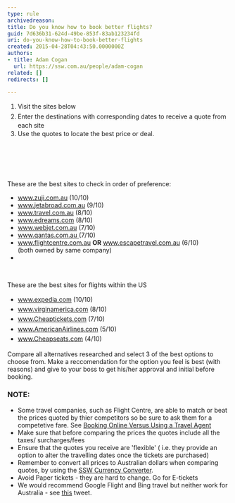```yaml
---
type: rule
archivedreason: 
title: Do you know how to book better flights?
guid: 7d636b31-624d-49be-853f-83ab123234fd
uri: do-you-know-how-to-book-better-flights
created: 2015-04-28T04:43:50.0000000Z
authors:
- title: Adam Cogan
  url: https://ssw.com.au/people/adam-cogan
related: []
redirects: []

---
```



<ol><li>
      <span style="line-height&#58;1.6;">​​Visit the sites below</span><br></li><li>
      <span style="line-height&#58;1.6;">Enter the destinations with corresponding dates to receive a quote from each site</span><br></li><li>
      <span style="line-height&#58;1.6;">Use the quotes to locate the best price or deal.</span><br></li></ol>
<br><excerpt class='endintro'></excerpt><br>
<p>​<br></p><p>​These are the best sites to check in order of preference&#58;</p><ul><li>
         <a href="http&#58;//www.ssw.com.au/SSW/Redirect/Zuji.htm">www.zuji.com.au</a>&#160;(10/10)​​​</li><li>
         <a href="http&#58;//www.ssw.com.au/SSW/Redirect/Jetbroad.htm">www.jetabroad.com.au</a>&#160;(9/10)</li><li>
         <a href="http&#58;//www.ssw.com.au/SSW/Redirect/Travel.htm">www.travel.com.au</a>&#160;(8/10)</li><li>
         <a href="http&#58;//www.ssw.com.au/SSW/Redirect/Edreams.htm">www.edreams.com</a>&#160;(8/10)</li><li>
         <a href="http&#58;//www.ssw.com.au/SSW/Redirect/Webjet.htm">www.webjet.com.au</a>&#160;(7/10)</li><li>
         <a href="http&#58;//www.ssw.com.au/SSW/Redirect/Qantas.htm">www.qantas.com.au&#160;</a>(7/10)</li><li>
         <a href="http&#58;//www.ssw.com.au/SSW/Redirect/Flightcentre.htm">www.flightcentre.com.au</a>&#160;<strong>OR</strong>&#160;<a href="http&#58;//www.ssw.com.au/SSW/Redirect/Escapetravel.htm">www.escapetravel.com.au</a>&#160;(6/10)&#160;<br>(both owned by same company)</li><li></li></ul>​
<p>These are the best sites for flights within the US</p><ul><li>
      <a href="http&#58;//www.ssw.com.au/SSW/Redirect/Expedia.htm" style="line-height&#58;1.6;">www.expedia.com</a><span style="line-height&#58;1.6;">&#160;(10/10)</span><br></li><li>
      <a href="http&#58;//www.ssw.com.au/SSW/Redirect/VirginAmerica.htm" style="line-height&#58;1.6;">www.virginamerica.com</a><span style="line-height&#58;1.6;">&#160;(8/10)</span><br></li><li>
      <a href="http&#58;//www.ssw.com.au/SSW/Redirect/Cheaptickets.htm" style="line-height&#58;1.6;">www.Cheaptickets.com</a><span style="line-height&#58;1.6;">&#160;(7/10)</span><br></li><li>
      <a href="http&#58;//www.ssw.com.au/SSW/Redirect/AmericanAirlines.htm" style="line-height&#58;1.6;">www.AmericanAirlines.com</a><span style="line-height&#58;1.6;">&#160;(5/10)</span><br></li><li>
      <a href="http&#58;//www.ssw.com.au/SSW/Redirect/Cheapseats.htm" style="line-height&#58;1.6;">www.Cheapseats.com</a><span style="line-height&#58;1.6;">&#160;(4/10)</span><br></li></ul><p>Compare all alternatives researched and select 3 of the best options to choose from. Make a reccomendation for the option you feel is best (with reasons) and give to your boss to get his/her approval and initial before booking.</p><h3>NOTE&#58;</h3><ul><li>Some travel companies, such as Flight Centre, are able to match or beat the prices quoted by thier competitors so be sure to ask them for a competetive fare. See&#160;<a href="http&#58;//aussietraveladvice.com/travel-advice-travel-tips/booking-a-holiday-online-versus-travel-agent/">Booking Online Versus Using a Travel Agent</a></li><li>Make sure that before comparing the prices the quotes include all the taxes/ surcharges/fees</li><li>Ensure that the quotes you receive are 'flexible' ( i.e. they provide an option to alter the travelling dates once the tickets are purchased)</li><li>Remember to convert all prices to Australian dollars when comparing quotes, by using the&#160;<a href="http&#58;//www.ssw.com.au/ssw/Shop/OtherCurrency.asp">SSW Currency Converter</a>.</li><li>Avoid Paper tickets - they are hard to change. Go for E-tickets</li><li>We would recommend Google Flight and Bing travel but neither work for Australia - see&#160;<a href="https&#58;//twitter.com/AdamCogan/status/413225774192537600">this</a>&#160;tweet.</li></ul>


